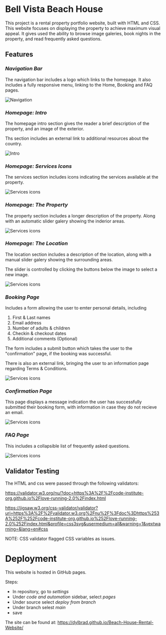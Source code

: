 # Bell Vista Beach House

This project is a rental property portfolio website, built with HTML and CSS. This website focuses on displaying the property to achieve maximum visual appeal. It gives used the ability to browse image galeries, book nights in the property, and read frequently asked questions. 

## Features

### *Navigation Bar*

The navigation bar includes a logo which links to the homepage. It also includes a fully responsive menu, linking to the Home, Booking and FAQ pages. 

![Navigation](./assets/images/navigation.png)

### *Homepage: Intro*

The homepage intro section gives the reader a brief description of the property, and an image of the exterior. 

Ths section includes an external link to additional resources about the country.

![Intro](./assets/images/homepage.png)

### *Homepage: Services Icons*

The services section includes icons indicating the services available at the property.

![Services icons](./assets/images/amenities-icons.png)

### *Homepage: The Property*

The property section includes a longer description of the property. Along with an automatic slider galery showing the inderior areas.

![Services icons](./assets/images/the-property.png)

### *Homepage: The Location*

The location section includes a description of the location, along with a manual slider galery showing the surrounding areas.

The slider is controlled by clicking the buttons below the image to select a new image. 

![Services icons](./assets/images/the-location.png)

### *Booking Page*

Includes a form allowing the user to emter personal details, including

1. First & Last names
2. Email address
3. Number of adults & children
4. Checkin & checkout dates
5. Additional comments (Optional)

The form includes a submit button which takes the user to the "confirmation" page, if the booking was successful.

There is also an external link, bringing the user to an information page regarding Terms & Conditions.

![Services icons](./assets/images/booking-form.png)


### *Confirmation Page*

This page displays a message indication the user has successfully submitted their booking form, with information in case they do not recieve an email.

![Services icons](./assets/images/booking-confirmation.png)


### *FAQ Page*

This includes a collapsible list of frequently asked questions. 

![Services icons](./assets/images/faq.png)

## Validator Testing

The HTML and css were passed through the following validators:

https://validator.w3.org/nu/?doc=https%3A%2F%2Fcode-institute-org.github.io%2Flove-running-2.0%2Findex.html

https://jigsaw.w3.org/css-validator/validator?uri=https%3A%2F%2Fvalidator.w3.org%2Fnu%2F%3Fdoc%3Dhttps%253A%252F%252Fcode-institute-org.github.io%252Flove-running-2.0%252Findex.html&profile=css3svg&usermedium=all&warning=1&vextwarning=&lang=en#css

NOTE: CSS validator flagged CSS variables as issues. 

# Deployment

This website is hosted in GitHub pages.

Steps:
- In repository, go to *settings*
- Under *code and automation* sidebar, select *pages*
- Under source select *deploy from branch*
- Under branch selest *main*
- save

The site can be found at: https://dylbrad.github.io/Beach-House-Rental-Website/ 
